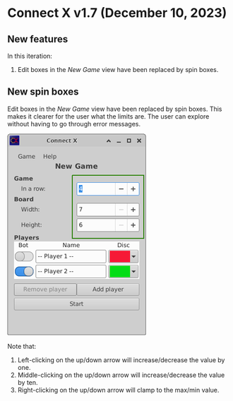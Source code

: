# Connect X v1.7 (December 10, 2023)

## New features

In this iteration:

1. Edit boxes in the _New Game_ view have been replaced by spin boxes.


## New spin boxes

Edit boxes in the _New Game_ view have been replaced by spin boxes. This
makes it clearer for the user what the limits are. The user can explore
without having to go through error messages.

![New spin boxes](./spinboxes.png)

Note that:

 1. Left-clicking on the up/down arrow will increase/decrease the value by one.
 2. Middle-clicking on the up/down arrow will increase/decrease the value by ten.
 3. Right-clicking on the up/down arrow will clamp to the max/min value.
